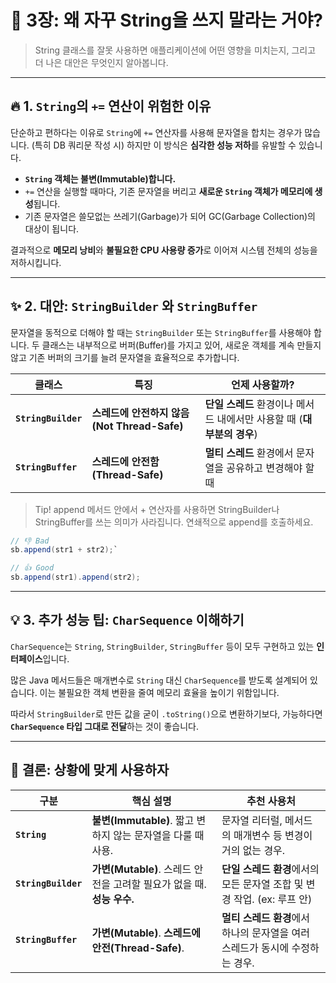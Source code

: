 # 🧐 3장: 왜 자꾸 String을 쓰지 말라는 거야?

> String 클래스를 잘못 사용하면 애플리케이션에 어떤 영향을 미치는지, 그리고 더 나은 대안은 무엇인지 알아봅니다.

---

## 🔥 1. `String`의 `+=` 연산이 위험한 이유

단순하고 편하다는 이유로 `String`에 `+=` 연산자를 사용해 문자열을 합치는 경우가 많습니다. (특히 DB 쿼리문 작성 시) 하지만 이 방식은 **심각한 성능 저하**를 유발할 수 있습니다.

- **`String` 객체는 불변(Immutable)합니다.**
- `+=` 연산을 실행할 때마다, 기존 문자열을 버리고 **새로운 `String` 객체가 메모리에 생성**됩니다.
- 기존 문자열은 쓸모없는 쓰레기(Garbage)가 되어 GC(Garbage Collection)의 대상이 됩니다.

결과적으로 **메모리 낭비**와 **불필요한 CPU 사용량 증가**로 이어져 시스템 전체의 성능을 저하시킵니다.

---

## ✨ 2. 대안: `StringBuilder` 와 `StringBuffer`

문자열을 동적으로 더해야 할 때는 `StringBuilder` 또는 `StringBuffer`를 사용해야 합니다. 두 클래스는 내부적으로 버퍼(Buffer)를 가지고 있어, 새로운 객체를 계속 만들지 않고 기존 버퍼의 크기를 늘려 문자열을 효율적으로 추가합니다.

| 클래스              | 특징                                         | 언제 사용할까?                                                         |
| ------------------- | -------------------------------------------- | ---------------------------------------------------------------------- |
| **`StringBuilder`** | **스레드에 안전하지 않음 (Not Thread-Safe)** | **단일 스레드** 환경이나 메서드 내에서만 사용할 때 (**대부분의 경우**) |
| **`StringBuffer`**  | **스레드에 안전함 (Thread-Safe)**            | **멀티 스레드** 환경에서 문자열을 공유하고 변경해야 할 때              |

> Tip! append 메서드 안에서 + 연산자를 사용하면 StringBuilder나 StringBuffer를 쓰는 의미가 사라집니다. 연쇄적으로 append를 호출하세요.

```java
// 👎 Bad
sb.append(str1 + str2);`

// 👍 Good
sb.append(str1).append(str2);
```

---

## 💡 3. 추가 성능 팁: `CharSequence` 이해하기

`CharSequence`는 `String`, `StringBuilder`, `StringBuffer` 등이 모두 구현하고 있는 **인터페이스**입니다.

많은 Java 메서드들은 매개변수로 `String` 대신 `CharSequence`를 받도록 설계되어 있습니다. 이는 불필요한 객체 변환을 줄여 메모리 효율을 높이기 위함입니다.

따라서 `StringBuilder`로 만든 값을 굳이 `.toString()`으로 변환하기보다, 가능하다면 **`CharSequence` 타입 그대로 전달**하는 것이 좋습니다.

---

## 🎯 결론: 상황에 맞게 사용하자

| 구분                | 핵심 설명                                                              | 추천 사용처                                                                  |
| ------------------- | ---------------------------------------------------------------------- | ---------------------------------------------------------------------------- |
| **`String`**        | **불변(Immutable)**. 짧고 변하지 않는 문자열을 다룰 때 사용.           | 문자열 리터럴, 메서드의 매개변수 등 변경이 거의 없는 경우.                   |
| **`StringBuilder`** | **가변(Mutable)**. 스레드 안전을 고려할 필요가 없을 때. **성능 우수.** | **단일 스레드 환경**에서의 모든 문자열 조합 및 변경 작업. (ex: 루프 안)      |
| **`StringBuffer`**  | **가변(Mutable)**. **스레드에 안전(Thread-Safe)**.                     | **멀티 스레드 환경**에서 하나의 문자열을 여러 스레드가 동시에 수정하는 경우. |
